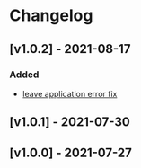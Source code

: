 # Changelog

## [v1.0.2] - 2021-08-17

### Added
- [leave application error fix](https://gitlab.com/atri-tech/atri-maintainers/niyopolymers/-/merge_requests/100)

## [v1.0.1] - 2021-07-30

## [v1.0.0] - 2021-07-27
